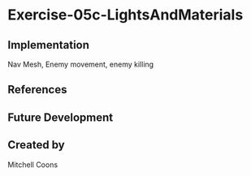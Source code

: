 # Exercise-05c-LightsAndMaterials


## Implementation
Nav Mesh, Enemy movement, enemy killing
## References

## Future Development

## Created by
Mitchell Coons

